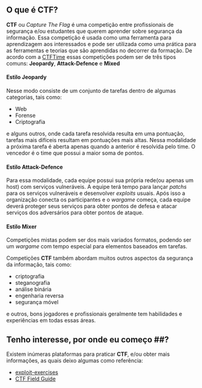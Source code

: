 ## O que é CTF? ##

**CTF** ou *Capture The Flag* é uma competição entre profissionais de segurança e/ou estudantes que querem aprender sobre segurança da informação.
Essa competição é usada como uma ferramenta para aprendizagem aos interessados e pode ser utilizada como uma prática para as ferramentas
e teorias que são aprendidas no decorrer da formação.
De acordo com a [CTFTime](https://ctftime.org/ctf-wtf/) essas competições podem ser de três tipos comuns: **Jeopardy**, **Attack-Defence** e **Mixed**

#### Estilo Jeopardy #### 
Nesse modo consiste de um conjunto de tarefas dentro de algumas categorias, tais como:
* Web
* Forense
* Criptografia

e alguns outros, onde cada tarefa resolvida resulta em uma pontuação, tarefas mais difíceis resultam em pontuações mais altas.
Nessa modalidade a próxima tarefa é aberta apenas quando a anterior é resolvida pelo time. O vencedor é o time que possui a maior soma de pontos.

#### Estilo Attack-Defence ####
Para essa modalidade, cada equipe possui sua própria rede(ou apenas um host) com serviços vulneráveis. A equipe terá tempo para 
lançar *patchs* para os serviços vulneráveis e desenvolver *exploits* usuais. Após isso a organização conecta os participantes e 
o *wargame* começa, cada equipe deverá proteger seus serviços para obter pontos de defesa e atacar serviços dos adversários para 
obter pontos de ataque.
 
#### Estilo Mixer #### 
Competições mistas podem ser dos mais variados formatos, podendo ser um *wargame* com tempo especial para elementos baseados em tarefas.


Competições **CTF** também abordam muitos outros aspectos da segurança da informação, tais como:
* criptografia
* steganografia
* análise binária
* engenharia reversa
* segurança móvel

e outros, bons jogadores e profissionais geralmente tem habilidades e experiências em todas essas áreas.

## Tenho interesse, por onde eu começo ##?
Existem inúmeras plataformas para praticar **CTF**, e/ou obter mais informações, as quais deixo algumas como referência:

* [exploit-exercises](https://exploit-exercises.com/)
* [CTF Field Guide](https://trailofbits.github.io/ctf/index.html)


